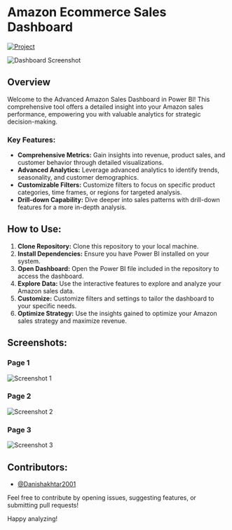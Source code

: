 # Amazon Ecommerce Sales Dashboard

[![Project](https://img.shields.io/badge/Project-Amazon%20Sales%20Dashboard-brightgreen)](https://www.novypro.com/project/amazon-sales-dasboard-power-bi)

![Dashboard Screenshot](https://github.com/Danishakhtar2001/Amazom-Ecommerce-Sales-Dashboard/assets/156657584/d1d75780-874f-4b58-9d72-e4883bd0622b)

## Overview
Welcome to the Advanced Amazon Sales Dashboard in Power BI! This comprehensive tool offers a detailed insight into your Amazon sales performance, empowering you with valuable analytics for strategic decision-making.

### Key Features:
- **Comprehensive Metrics:** Gain insights into revenue, product sales, and customer behavior through detailed visualizations.
- **Advanced Analytics:** Leverage advanced analytics to identify trends, seasonality, and customer demographics.
- **Customizable Filters:** Customize filters to focus on specific product categories, time frames, or regions for targeted analysis.
- **Drill-down Capability:** Dive deeper into sales patterns with drill-down features for a more in-depth analysis.

## How to Use:
1. **Clone Repository:** Clone this repository to your local machine.
2. **Install Dependencies:** Ensure you have Power BI installed on your system.
3. **Open Dashboard:** Open the Power BI file included in the repository to access the dashboard.
4. **Explore Data:** Use the interactive features to explore and analyze your Amazon sales data.
5. **Customize:** Customize filters and settings to tailor the dashboard to your specific needs.
6. **Optimize Strategy:** Use the insights gained to optimize your Amazon sales strategy and maximize revenue.

## Screenshots:

### Page 1
![Screenshot 1](https://github.com/Danishakhtar2001/Amazom-Ecommerce-Sales-Dashboard/assets/156657584/d1d75780-874f-4b58-9d72-e4883bd0622b)

### Page 2
![Screenshot 2](https://github.com/Danishakhtar2001/Amazom-Ecommerce-Sales-Dashboard/assets/156657584/dd87c74d-5c9b-4746-a1a9-80e3fad29185)

### Page 3
![Screenshot 3](https://github.com/Danishakhtar2001/Amazom-Ecommerce-Sales-Dashboard/assets/156657584/62a0b6a3-5882-425a-9bb4-65f54f55c40d)

## Contributors:
- [@Danishakhtar2001](https://github.com/Danishakhtar2001)

Feel free to contribute by opening issues, suggesting features, or submitting pull requests!

Happy analyzing!
